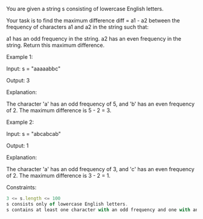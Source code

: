 You are given a string s consisting of lowercase English letters.

Your task is to find the maximum difference diff = a1 - a2 between the frequency of characters a1 and a2 in the string such that:

a1 has an odd frequency in the string.
a2 has an even frequency in the string.
Return this maximum difference.

 

Example 1:

Input: s = "aaaaabbc"

Output: 3

Explanation:

The character 'a' has an odd frequency of 5, and 'b' has an even frequency of 2.
The maximum difference is 5 - 2 = 3.


Example 2:

Input: s = "abcabcab"

Output: 1

Explanation:

The character 'a' has an odd frequency of 3, and 'c' has an even frequency of 2.
The maximum difference is 3 - 2 = 1.
 

Constraints:
```js
3 <= s.length <= 100
s consists only of lowercase English letters.
s contains at least one character with an odd frequency and one with an even frequency.